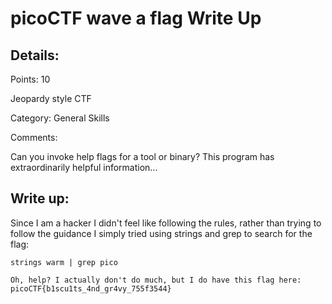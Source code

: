 # picoCTF wave a flag Write Up

## Details:
Points: 10

Jeopardy style CTF

Category: General Skills

Comments:

Can you invoke help flags for a tool or binary? This program has extraordinarily helpful information...

## Write up:

Since I am a hacker I didn't feel like following the rules, rather than trying to follow the guidance I simply tried using strings and grep to search for the flag:

```
strings warm | grep pico

Oh, help? I actually don't do much, but I do have this flag here: picoCTF{b1scu1ts_4nd_gr4vy_755f3544}
```